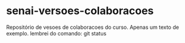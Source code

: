# senai-versoes-colaboracoes
Repositório de vesoes de colaboracoes do curso.
Apenas um texto de exemplo.
lembrei do comando: git status
